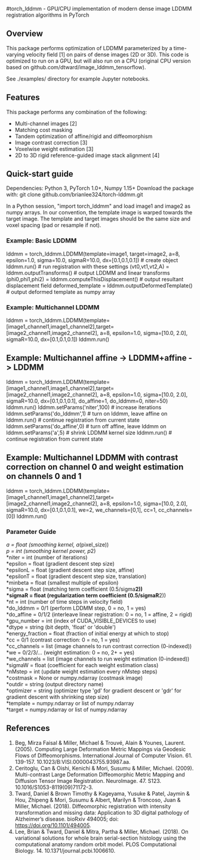 #torch_lddmm - GPU/CPU implementation of modern dense image LDDMM registration algorithms in PyTorch

## Overview
This package performs optimization of LDDMM parameterized by a time-varying velocity field [1] on pairs of dense images (2D or 3D). This code is optimized to run on a GPU, but will also run on a CPU (original CPU version based on github.com/dtward/image_lddmm_tensorflow).

See ./examples/ directory for example Jupyter notebooks.

## Features
This package performs any combination of the following:
* Multi-channel images [2]  
* Matching cost masking  
* Tandem optimization of affine/rigid and diffeomorphism  
* Image contrast correction [3]  
* Voxelwise weight estimation [3]  
* 2D to 3D rigid reference-guided image stack alignment [4]

## Quick-start guide
Dependencies: Python 3, PyTorch 1.0+, Numpy 1.15+
Download the package with: git clone github.com/brianlee324/torch-lddmm.git

In a Python session, "import torch_lddmm" and load image1 and image2 as numpy arrays. In our convention, the template image is warped towards the target image. The template and target images should be the same size and voxel spacing (pad or resample if not).

### Example: Basic LDDMM
lddmm = torch_lddmm.LDDMM(template=image1, target=image2, a=8, epsilon=1.0, sigma=10.0, sigmaR=10.0, dx=[0.1,0.1,0.1]) # create object
lddmm.run() # run registration with these settings
(vt0,vt1,vt2,A) = lddmm.outputTransforms() # output LDDMM and linear transforms
(phi0,phi1,phi2) = lddmm.computeThisDisplacement() # output resultant displacement field
deformed_template = lddmm.outputDeformedTemplate() # output deformed template as numpy array

### Example: Multichannel LDDMM
lddmm = torch_lddmm.LDDMM(template=[image1_channel1,image1_channel2],target=[image2_channel1,image2_channel2], a=8, epsilon=1.0, sigma=[10.0, 2.0], sigmaR=10.0, dx=[0.1,0.1,0.1])
lddmm.run()

## Example: Multichannel affine -> LDDMM+affine -> LDDMM
lddmm = torch_lddmm.LDDMM(template=[image1_channel1,image1_channel2],target=[image2_channel1,image2_channel2], a=8, epsilon=1.0, sigma=[10.0, 2.0], sigmaR=10.0, dx=[0.1,0.1,0.1], do_affine=1, do_lddmm=0, niter=50)
lddmm.run()
lddmm.setParams('niter',100) # increase iterations
lddmm.setParams('do_lddmm',1) # turn on lddmm, leave affine on
lddmm.run() # continue registration from current state
lddmm.setParams('do_affine',0) # turn off affine, leave lddmm on
lddmm.setParams('a',5) # shrink LDDMM kernel size
lddmm.run() # continue registration from current state

## Example: Multichannel LDDMM with contrast correction on channel 0 and weight estimation on channels 0 and 1
lddmm = torch_lddmm.LDDMM(template=[image1_channel1,image1_channel2],target=[image2_channel1,image2_channel2], a=8, epsilon=1.0, sigma=[10.0, 2.0], sigmaR=10.0, dx=[0.1,0.1,0.1], we=2, we_channels=[0,1], cc=1, cc_channels=[0])
lddmm.run()


### Parameter Guide
*a               = float (smoothing kernel, a*(pixel_size))  
*p               = int (smoothing kernel power, p*2)  
*niter           = int (number of iterations)  
*epsilon         = float (gradient descent step size)  
*epsilonL        = float (gradient descent step size, affine)  
*epsilonT        = float (gradient descent step size, translation)  
*minbeta         = float (smallest multiple of epsilon)  
*sigma           = float (matching term coefficient (0.5/sigma**2))  
*sigmaR          = float (regularization term coefficient (0.5/sigmaR**2))  
*nt              = int (number of time steps in velocity field)  
*do_lddmm        = 0/1 (perform LDDMM step, 0 = no, 1 = yes)  
*do_affine       = 0/1/2 (interleave linear registration: 0 = no, 1 = affine, 2 = rigid)  
*gpu_number      = int (index of CUDA_VISIBLE_DEVICES to use)  
*dtype           = string (bit depth, 'float' or 'double')  
*energy_fraction = float (fraction of initial energy at which to stop)  
*cc              = 0/1 (contrast correction: 0 = no, 1 = yes)  
*cc_channels     = list (image channels to run contrast correction (0-indexed))  
*we              = 0/2/3/... (weight estimation: 0 = no, 2+ = yes)  
*we_channels     = list (image channels to run weight estimation (0-indexed))  
*sigmaW          = float (coefficient for each weight estimation class)  
*nMstep          = int (update weight estimation every nMstep steps)  
*costmask        = None or numpy.ndarray (costmask image)  
*outdir          = string (output directory name)  
*optimizer       = string (optimizer type 'gd' for gradient descent or 'gdr' for gradient descent with shrinking step size)  
*template        = numpy.ndarray or list of numpy.ndarray  
*target          = numpy.ndarray or list of numpy.ndarray  

## References
1. Beg, Mirza Faisal & Miller, Michael & Trouvé, Alain & Younes, Laurent. (2005). Computing Large Deformation Metric Mappings via Geodesic Flows of Diffeomorphisms. International Journal of Computer Vision. 61. 139-157. 10.1023/B:VISI.0000043755.93987.aa. 
2. Ceritoglu, Can & Oishi, Kenichi & Mori, Susumu & Miller, Michael. (2009). Multi-contrast Large Deformation Diffeomorphic Metric Mapping and Diffusion Tensor Image Registration. NeuroImage. 47. S123. 10.1016/S1053-8119(09)71172-3. 
3. Tward, Daniel & Brown Timothy & Kageyama, Yusuke & Patel, Jaymin & Hou, Zhipeng & Mori, Susumu & Albert, Marilyn & Troncoso, Juan & Miller, Michael. (2018). Diffeomorphic registration with intensity transformation and missing data: Application to 3D digital pathology of Alzheimer’s disease. bioRxiv 494005; doi: https://doi.org/10.1101/494005.
4. Lee, Brian & Tward, Daniel & Mitra, Partha & Miller, Michael. (2018). On variational solutions for whole brain serial-section histology using the computational anatomy random orbit model. PLOS Computational Biology. 14. 10.1371/journal.pcbi.1006610. 
